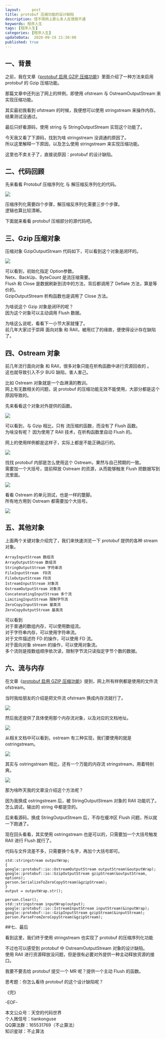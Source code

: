 ```yaml
---   
layout:     post  
title: protobuf 压缩功能的设计缺陷  
description: 怪不得网上那么多人反馈跑不通  
keywords: 程序人生  
tags: [程序人生]    
categories: [程序人生]  
updateData:  2020-09-19 21:30:00  
published: true  
---  
```



## 一、背景  


之前，我在文章《[protobuf 启用 GZIP 压缩功能](https://mp.weixin.qq.com/s/EC2eNcH7EKr38M4cBA9Esw)》里面介绍了一种方法来启用 protobuf 的 Gzip 压缩功能。  


那篇文章中还列出了网上的样例，即使用 ofstream 与 OstreamOutputStream 来实现压缩功能。  


其实最初我看到 ofstream 的时候，我便想可以使用 stringstream 来操作内存。  
结果测试没通过。  


最后只好看源码，使用 string 与 StringOutputStream 实现这个功能了。  


今天我又看了下源码，找到为啥 stringstream 没调通的原因了。  
所以这里解释一下原因，以及怎么使用 stringstream 来实现压缩功能。  


这里也不卖关子了，直接说原因：protobuf 的设计缺陷。  


## 二、代码回顾  


先来看看 Protobuf 压缩序列化 与 解压缩反序列化的代码。  


![](http://res2020.tiankonguse.com/images/2020/09/19/001.png)  


压缩序列化需要四个步骤，解压缩反序列化需要三步个步骤。  
逻辑也算比较清晰。  


下面就来看看 protobuf 压缩部分的源代码吧。  


## 三、Gzip 压缩对象  


压缩对象 GzipOutputStream 代码如下，可以看到这个对象是闭环的。  


![](http://res2020.tiankonguse.com/images/2020/09/19/002.png)  


可以看到，初始化指定 Option参数。  
Netx、BackUp、ByteCount 是流压缩需要。  
Flush 和 Close 是数据刷新到流中的方法，背后都调用了 Deflate 方法，算是等价的。  
GzipOutputStream 析构函数也是调用了 Close 方法。  


为啥说这个 Gzip 对象是闭环的呢？  
因为这个对象可以主动调用 Flush 数据。  


为啥这么说呢，看看下一小节大家就懂了。  
前几年大家过于崇拜 面向对象 和 RAII，被用烂了的缘故，便使得设计存在缺陷了。  


## 四、Ostream 对象  


前几年流行面向对象 和 RAII，很多对象只能在析构函数中进行资源回收的 。  
这也就导致引入不少 BUG 缺陷，害人害己。  


比如 Ostream 对象就是一个血淋漓的教训。  
网上有无数相关的问题，说 protobuf 的压缩功能无效不能使用，大部分都是这个原因导致的。  


先来看看这个对象对外提供的函数。  


![](http://res2020.tiankonguse.com/images/2020/09/19/003.png)  


可以看到，与 Gzip 相比，只有 流压缩的函数，而没有了 Flush 函数。  
为啥没有呢？ 因为使用了 RAII 技术，在析构函数里自动 Flush 的。  


网上的使用样例都是这样子，实际上都是不能正确运行的。  


![](http://res2020.tiankonguse.com/images/2020/09/19/004.png)  


找找 protobuf 内部是怎么使用这个 Ostream，果然与自己预期的一致。  
需要加一个大括号，提前释放 Ostream 的资源，从而能够触发 Flush 把数据写到 流里面。  


![](http://res2020.tiankonguse.com/images/2020/09/19/005.png)  


看看 Ostream 的单元测试，也是一样的蹩脚。  
所有地方用到 Ostream  都需要加个大括号。  


![](http://res2020.tiankonguse.com/images/2020/09/19/006.png)  


## 五、其他对象  


上面两个关键对象介绍完了，我们来快速浏览一下 protobuf 提供的各种 stream 对象。  

```
ArrayInputStream 数组流
ArrayOutputStream 数组流
StringOutputStream 字符串流
FileInputStream  FD流
FileOutputStream FD流
IstreamInputStream 对象流
OstreamOutputStream 对象流
ConcatenatingInputStream 多个流
LimitingInputStream 限制字节流
ZeroCopyInputStream 基类流
ZeroCopyOutputStream 基类流
```


可以看到  
对于普通的数组内存，可以使用数组流。  
对于字符串内存，可以使用字符串流。  
对于文件描述符 FD 的操作，可以使用 FD 流。  
对于面向对象 stream 的操作，可以使用对象流。  
多个流则是按数组顺序依次读，限制字节流只读指定字节个数的数据。  


## 六、流与内存


在文章《[protobuf 启用 GZIP 压缩功能](https://mp.weixin.qq.com/s/EC2eNcH7EKr38M4cBA9Esw)》提到，网上所有样例都是使用的文件流 ofstream。  


当时我给朋友的介绍是把文件流 ofstream 换成内存流就行了。  


![](http://res2020.tiankonguse.com/images/2020/09/19/007.png)  


然后我还提供了具体使用那个内存流对象，以及对应的文档地址。  


![](http://res2020.tiankonguse.com/images/2020/09/19/008.png)  


从相关文档中可以看到，ostream 有三种实现，我们要使用的就是  ostringstream。  


![](http://res2020.tiankonguse.com/images/2020/09/19/009.png)  


其实与 ostringstream 相比，还有一个万能的内存流 stringstream，用着特别爽。  


![](http://res2020.tiankonguse.com/images/2020/09/19/010.png)  


那为啥昨天我的文章没介绍这个方法呢？  


因为我换成 ostringstream 后，被 StringOutputStream 对象的 RAII 功能坑了。  
怎么调试，输出的 string 中都是空的。  


后来看源码，换成 StringOutputStream 后，不存在缓冲区 Flush 问题，所以就一下跑通了。  


现在回头看看，其实使用 ostringstream  也是可以的，只需要加一个大括号触发 RAII 进行 Flush 就行了。  


代码与文件流差不多，只需要换个名字，再加个大括号即可。  


```
std::stringstream outputWrap;
{
google::protobuf::io::OstreamOutputStream outputStream(&outputWrap);
google::protobuf::io::GzipOutputStream gzipStream(&outputStream, options);
person.SerializeToZeroCopyStream(&gzipStream);
}
output = outputWrap.str();

person.Clear();
std::stringstream inputWrap(output);
google::protobuf::io::IstreamInputStream inputStream(&inputWrap);
google::protobuf::io::GzipInputStream gzipStream(&inputStream);
person.ParseFromZeroCopyStream(&gzipStream);
```


##七、最后  


看到这里，我们终于使用 stringstream  也实现了 protobuf 的压缩序列化功能  


不过也可以感受到 protobuf 中 OstreamOutputStream 对象的设计缺陷。  
使用 RAII  进行资源释放没问题，但是很有必要对外提供一种主动释放资源的接口。    


我要不要去给 protobuf 提交一个 MR 呢？提供一个主动 Flush 的函数。  


思考题：你怎么看待 protobuf 的这个设计缺陷呢？  




《完》  


-EOF-  



本文公众号：天空的代码世界  
个人微信号：tiankonguse  
QQ算法群：165531769（不止算法）  
知识星球：不止算法  

